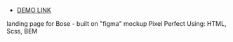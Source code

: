 
 - [DEMO LINK](https://garryrocksman.github.io/bose-landing/)

landing page for Bose - built on "figma" mockup
Pixel Perfect
Using: HTML, Scss, BEM
